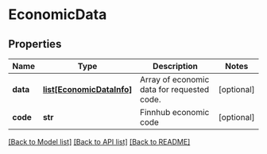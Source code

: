 # EconomicData

## Properties
Name | Type | Description | Notes
------------ | ------------- | ------------- | -------------
**data** | [**list[EconomicDataInfo]**](EconomicDataInfo.md) | Array of economic data for requested code. | [optional] 
**code** | **str** | Finnhub economic code | [optional] 

[[Back to Model list]](../README.md#documentation-for-models) [[Back to API list]](../README.md#documentation-for-api-endpoints) [[Back to README]](../README.md)


